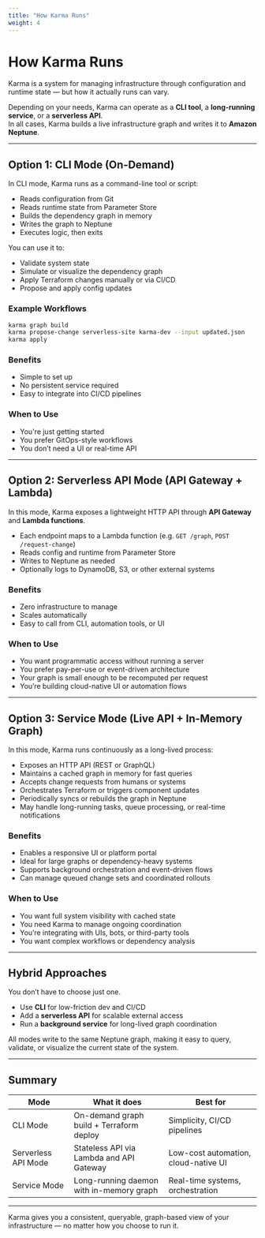 ```yaml
---
title: "How Karma Runs"
weight: 4
---
```


# How Karma Runs

Karma is a system for managing infrastructure through configuration and runtime state — but how it actually runs can vary.

Depending on your needs, Karma can operate as a **CLI tool**, a **long-running service**, or a **serverless API**.  
In all cases, Karma builds a live infrastructure graph and writes it to **Amazon Neptune**.

---

## Option 1: CLI Mode (On-Demand)

In CLI mode, Karma runs as a command-line tool or script:

- Reads configuration from Git
- Reads runtime state from Parameter Store
- Builds the dependency graph in memory
- Writes the graph to Neptune
- Executes logic, then exits

You can use it to:

- Validate system state
- Simulate or visualize the dependency graph
- Apply Terraform changes manually or via CI/CD
- Propose and apply config updates

### Example Workflows

```bash
karma graph build
karma propose-change serverless-site karma-dev --input updated.json
karma apply
```

### Benefits

- Simple to set up
- No persistent service required
- Easy to integrate into CI/CD pipelines

### When to Use

- You're just getting started
- You prefer GitOps-style workflows
- You don’t need a UI or real-time API

---

## Option 2: Serverless API Mode (API Gateway + Lambda)

In this mode, Karma exposes a lightweight HTTP API through **API Gateway** and **Lambda functions**.

- Each endpoint maps to a Lambda function (e.g. `GET /graph`, `POST /request-change`)
- Reads config and runtime from Parameter Store
- Writes to Neptune as needed
- Optionally logs to DynamoDB, S3, or other external systems

### Benefits

- Zero infrastructure to manage
- Scales automatically
- Easy to call from CLI, automation tools, or UI

### When to Use

- You want programmatic access without running a server
- You prefer pay-per-use or event-driven architecture
- Your graph is small enough to be recomputed per request
- You’re building cloud-native UI or automation flows

---

## Option 3: Service Mode (Live API + In-Memory Graph)

In this mode, Karma runs continuously as a long-lived process:

- Exposes an HTTP API (REST or GraphQL)
- Maintains a cached graph in memory for fast queries
- Accepts change requests from humans or systems
- Orchestrates Terraform or triggers component updates
- Periodically syncs or rebuilds the graph in Neptune
- May handle long-running tasks, queue processing, or real-time notifications

### Benefits

- Enables a responsive UI or platform portal
- Ideal for large graphs or dependency-heavy systems
- Supports background orchestration and event-driven flows
- Can manage queued change sets and coordinated rollouts

### When to Use

- You want full system visibility with cached state
- You need Karma to manage ongoing coordination
- You’re integrating with UIs, bots, or third-party tools
- You want complex workflows or dependency analysis

---

## Hybrid Approaches

You don’t have to choose just one.

- Use **CLI** for low-friction dev and CI/CD
- Add a **serverless API** for scalable external access
- Run a **background service** for long-lived graph coordination

All modes write to the same Neptune graph, making it easy to query, validate, or visualize the current state of the system.

---

## Summary

| Mode               | What it does                                | Best for                             |
|--------------------|----------------------------------------------|--------------------------------------|
| CLI Mode           | On-demand graph build + Terraform deploy     | Simplicity, CI/CD pipelines          |
| Serverless API Mode| Stateless API via Lambda and API Gateway     | Low-cost automation, cloud-native UI |
| Service Mode       | Long-running daemon with in-memory graph     | Real-time systems, orchestration     |

---

Karma gives you a consistent, queryable, graph-based view of your infrastructure — no matter how you choose to run it.
